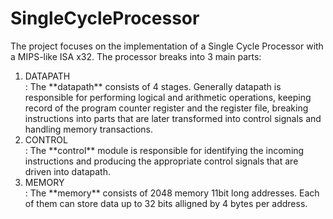 # SingleCycleProcessor
The project focuses on the implementation of a Single Cycle Processor with a MIPS-like ISA x32. The processor breaks into 3 main parts:
<ol>
  <li>DATAPATH</li> : The **datapath** consists of 4 stages. Generally datapath is responsible for performing logical and arithmetic operations, keeping record of the program counter register and the register file, breaking instructions into parts that are later transformed into control signals and handling memory transactions. 
    
  <li>CONTROL</li> : The **control** module is responsible for identifying the incoming instructions and producing the appropriate control signals that are driven into datapath.
  <li>MEMORY</li> : The **memory** consists of 2048 memory 11bit long addresses. Each of them can store data up to 32 bits alligned by 4 bytes per address. 
</ol>
